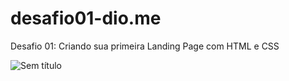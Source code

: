 # desafio01-dio.me
Desafio 01: Criando sua primeira Landing Page com HTML e CSS

![Sem título](https://github.com/user-attachments/assets/de6fb13f-2c15-4e2d-a543-b7aeeaa5e3ae)
